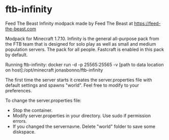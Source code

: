 # ftb-infinity
Feed The Beast Infinity modpack
made by Feed The Beast at https://feed-the-beast.com

Modpack for Minecraft 1.7.10.
Infinity is the general all-purpose pack from the FTB team that is designed for solo play as well as small and medium population servers. The pack for all people.
Fastcraft is enabled in this pack by default.

Running ftb-infinity:
docker run -d -p 25565:25565 -v [path to data location on host]:/opt/minecraft jonasbonno/ftb-infinity

The first time the server starts it creates the server.properties file with default settings and spawns "world". 
Feel free to modify to your preferences. 

To change the server.properties file:
- Stop the container.
- Modify server.properties in your directory. Use sudo if permission errors.
- If you changed the servernavne. Delete "world" folder to save some diskspace.
